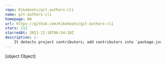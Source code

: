 ```yaml
---
repo: Kikobeats/git-authors-cli
name: git-authors-cli
homepage: NA
url: https://github.com/Kikobeats/git-authors-cli
stars: 112
starredAt: 2021-12-18T06:54:10Z
description: |-
    It detects project contributors; add contributors into `package.json`
---
```


[object Object]
